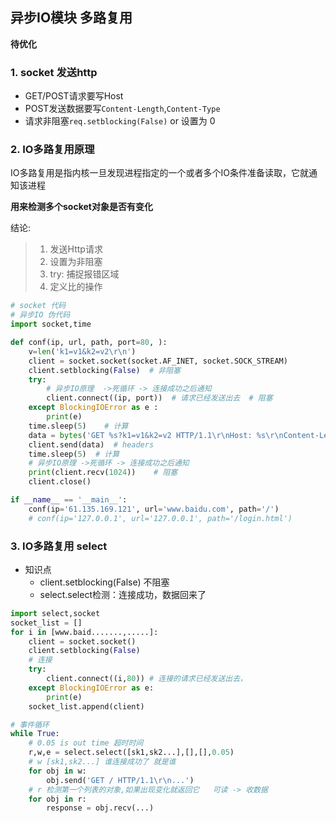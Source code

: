 ## 异步IO模块 多路复用
**待优化**
### 1. socket 发送http
- GET/POST请求要写Host
- POST发送数据要写`Content-Length`,`Content-Type`
- 请求非阻塞`req.setblocking(False)` or 设置为 0
### 2. IO多路复用原理
IO多路复用是指内核一旦发现进程指定的一个或者多个IO条件准备读取，它就通知该进程

**用来检测多个socket对象是否有变化**

结论:
>1. 发送Http请求
>2. 设置为非阻塞
>3. try: 捕捉报错区域
>4. 定义比的操作
```python
# socket 代码
# 异步IO 伪代码
import socket,time

def conf(ip, url, path, port=80, ):
    v=len('k1=v1&k2=v2\r\n')
    client = socket.socket(socket.AF_INET, socket.SOCK_STREAM)
    client.setblocking(False)  # 非阻塞
    try:
        # 异步IO原理  ->死循环 -> 连接成功之后通知
        client.connect((ip, port))  # 请求已经发送出去  # 阻塞
    except BlockingIOError as e :
        print(e)
    time.sleep(5)    # 计算
    data = bytes('GET %s?k1=v1&k2=v2 HTTP/1.1\r\nHost: %s\r\nContent-Length:%d\r\nContent-Type: application/x-www-form-urlencoded\r\nConnection: close\r\n\r\nk1=v1&k2=v2\r\n' % (path,url,v), encoding='utf8')
    client.send(data)  # headers
    time.sleep(5)  # 计算
    # 异步IO原理 ->死循环 -> 连接成功之后通知
    print(client.recv(1024))    # 阻塞
    client.close()

if __name__ == '__main__':
    conf(ip='61.135.169.121', url='www.baidu.com', path='/')
    # conf(ip='127.0.0.1', url='127.0.0.1', path='/login.html')
```
### 3. IO多路复用 select
- 知识点
    - client.setblocking(False) 不阻塞
    - select.select检测：连接成功，数据回来了 
```python
import select,socket
socket_list = []
for i in [www.baid.......,.....]:
    client = socket.socket()
    client.setblocking(False)
    # 连接
    try:
        client.connect((i,80)) # 连接的请求已经发送出去，
    except BlockingIOError as e:
        print(e)
    socket_list.append(client)

# 事件循环    
while True:
    # 0.05 is out time 超时时间
    r,w,e = select.select([sk1,sk2...],[],[],0.05)
    # w [sk1,sk2...] 谁连接成功了 就是谁
    for obj in w:
        obj.send('GET / HTTP/1.1\r\n...')
    # r 检测第一个列表的对象,如果出现变化就返回它   可读 -> 收数据
    for obj in r:
        response = obj.recv(...)
```


